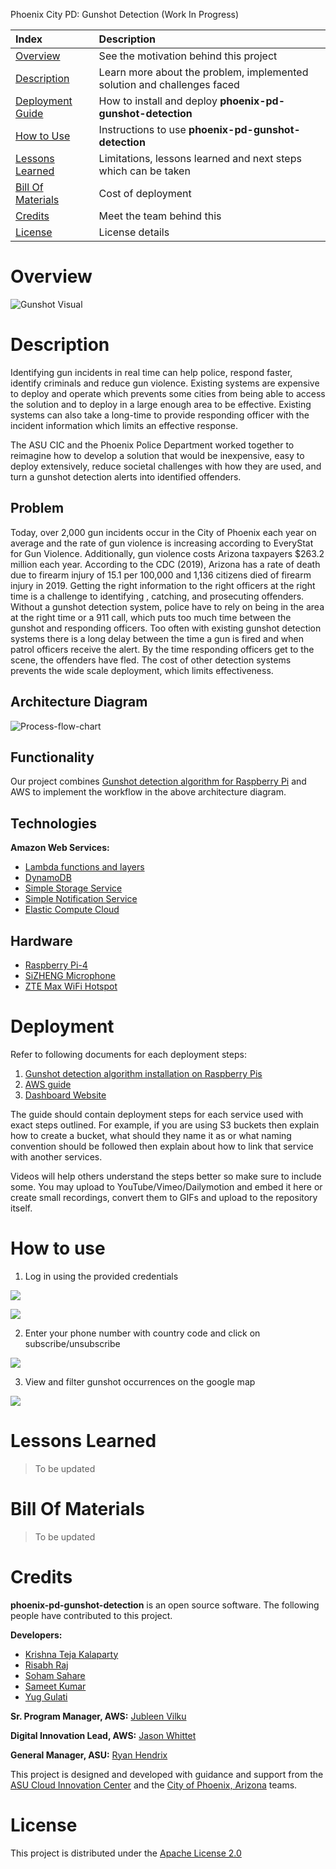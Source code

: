 Phoenix City PD: Gunshot Detection (Work In Progress)

|Index| Description|
|:----------------|:-----------|
| [Overview](#overview)         |     See the motivation behind this project    | 
| [Description](#description)         |     Learn more about the problem, implemented solution and challenges faced    | 
| [Deployment Guide](#deployment)         |    How to install and deploy __phoenix-pd-gunshot-detection__ |
| [How to Use](#how-to-use)       |     Instructions to use __phoenix-pd-gunshot-detection__   |
| [Lessons Learned](#lessons-learned)       |     Limitations, lessons learned and next steps which can be taken   |
| [Bill Of Materials](#bill-of-materials)       |     Cost of deployment   |
| [Credits](#credits)      |     Meet the team behind this     |
| [License](#license)      |     License details     |

# Overview
![Gunshot Visual](./images/gunshot-visual.png)

# Description

Identifying gun incidents in real time can help police, respond faster, identify criminals and reduce gun violence. Existing systems are expensive to deploy and operate which prevents some cities from being able to access the solution and to deploy in a large enough area to be effective. Existing systems can also take a long-time to provide responding officer with the incident information which limits an effective response. 

The ASU CIC and the Phoenix Police Department worked together to reimagine how to develop a solution that would be inexpensive, easy to deploy extensively, reduce societal challenges with how they are used, and turn a gunshot detection alerts into identified offenders.  

## Problem
Today, over 2,000 gun incidents occur in the City of Phoenix each year on average and the rate of gun violence is increasing according to EveryStat for Gun Violence. Additionally,  gun violence costs Arizona taxpayers $263.2 million each year. According to the CDC (2019), Arizona has a rate of death due to firearm injury of 15.1 per 100,000 and 1,136 citizens died of firearm injury in 2019. Getting the right information to the right officers at the right time is a challenge to identifying , catching, and prosecuting offenders. Without a gunshot detection system, police have to rely on being in the area at the right time or a 911 call, which puts too much time between the gunshot and responding officers. Too often with existing gunshot detection systems there is a long delay between the time a gun is fired and when patrol officers receive the alert. By the time responding officers get to the scene, the offenders have fled. The cost of other detection systems prevents the wide scale deployment, which limits effectiveness.

## Architecture Diagram
![Process-flow-chart](./images/architecture-diagram.png)

## Functionality 
Our project combines [Gunshot detection algorithm for Raspberry Pi](https://github.com/gabemagee/gunshot_detection) and AWS to implement the workflow in the above architecture diagram.

## Technologies

**Amazon Web Services:**
- [Lambda functions and layers](https://aws.amazon.com/lambda/)
- [DynamoDB](https://aws.amazon.com/dynamodb/)
- [Simple Storage Service](https://aws.amazon.com/s3/)
- [Simple Notification Service](https://aws.amazon.com/sns)
- [Elastic Compute Cloud](https://aws.amazon.com/ec2/)

## Hardware
- [Raspberry Pi-4](https://www.raspberrypi.com/products/raspberry-pi-4-model-b/)
- [SiZHENG Microphone](https://www.amazon.com/COTT-S30-Microphone-Reduction-Monitoring-Security/dp/B07RR94G2T/)
- [ZTE Max WiFi Hotspot](https://www.amazon.com/ZTE-Unlocked-Download-Anywhere-Microfiber/dp/B08F2WW1H1)

# Deployment

Refer to following documents for each deployment steps:
1. [Gunshot detection algorithm installation on Raspberry Pis](./raspberry_pi/README.md)
2. [AWS guide]()
3. [Dashboard Website]()

The guide should contain deployment steps for each service used with exact steps outlined. For example, if you are using S3 buckets then explain how to create a bucket, what should they name it as or what naming convention should be followed then explain about how to link that service with another services.

Videos will help others understand the steps better so make sure to include some. You may upload to YouTube/Vimeo/Dailymotion and embed it here or create small recordings, convert them to GIFs and upload to the repository itself. 

# How to use
1. Log in using the provided credentials

![](images/how-to-use/homepage.png)


![](images/how-to-use/dashboard1.png)

2. Enter your phone number with country code and click on subscribe/unsubscribe

![](images/how-to-use/notification.png)

3. View and filter gunshot occurrences on the google map

![](images/how-to-use/map.png)


# Lessons Learned
> To be updated

# Bill Of Materials
> To be updated

# Credits

**phoenix-pd-gunshot-detection** is an open source software. The following people have contributed to this project.

**Developers:**  
- [Krishna Teja Kalaparty](https://www.linkedin.com/in/krishna-teja-kalaparty-a073b5195/)  
- [Risabh Raj](https://www.linkedin.com/in/risabh-raj/)  
- [Soham Sahare](https://www.linkedin.com/in/sohamsahare11/)  
- [Sameet Kumar](https://www.linkedin.com/in/sameethkrishna/)  
- [Yug Gulati](https://www.linkedin.com/in/yug-gulati/)  

**Sr. Program Manager, AWS:**  [Jubleen Vilku](https://www.linkedin.com/in/jubleen-vilku/)

**Digital Innovation Lead, AWS:** [Jason Whittet](https://www.linkedin.com/in/jasonwhittet/)

**General Manager, ASU:** [Ryan Hendrix](https://www.linkedin.com/in/ryanahendrix/)


This project is designed and developed with guidance and support from the [ASU Cloud Innovation Center](https://smartchallenges.asu.edu/) and the [City of Phoenix, Arizona](https://www.phoenix.gov/police) teams. 

# License
This project is distributed under the [Apache License 2.0](https://github.com/ASUCICREPO/phoenix-pd-gunshot-detection/blob/master/LICENSE)
